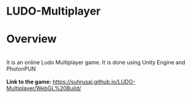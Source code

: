 # LUDO-Multiplayer
<h1>Overview</h1>
<br>
<p1>It is an online Ludo Multiplayer game. It is done using Unity Engine and PhotonPUN</p1>
<br>
<br>
<p1><b>Link to the game:</b> <a href="https://suhrusai.github.io/LUDO-Multiplayer/WebGL%20Build/">https://suhrusai.github.io/LUDO-Multiplayer/WebGL%20Build/</a></p1>
